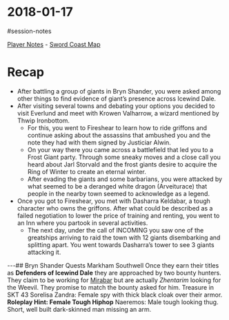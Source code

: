 # 2018-01-17

\#session-notes 

[Player Notes](https://docs.google.com/document/d/1flIOt9zdcujPfELxJ2z20Bst9zLwX4JnkvmETBPIbRU/edit#heading=h.qklgz8xzl35d) - [Sword Coast Map](https://cdn.discordapp.com/attachments/780951050278010910/799399197442965604/skt03-thenorth.jpg)

# Recap

* After battling a group of giants in Bryn Shander, you were asked among other things to find evidence of giant’s presence across Icewind Dale.
* After visiting several towns and debating your options you decided to visit Everlund and meet with Krowen Valharrow, a wizard mentioned by Thwip Ironbottom.
  * For this, you went to Fireshear to learn how to ride griffons and continue asking about the assassins that ambushed you and the note they had with them signed by Justiciar Alwin.
  * On your way there you came across a battlefield that led you to a Frost Giant party. Through some sneaky moves and a close call you heard about Jarl Storvald and the frost giants desire to acquire the Ring of Winter to create an eternal winter.
  * After evading the giants and some barbarians, you were attacked by what seemed to be a deranged white dragon (Arveiturace) that people in the nearby town seemed to acknowledge as a legend.
* Once you got to Fireshear, you met with Dasharra Keldabar, a tough character who owns the griffons. After what could be described as a failed negotiation to lower the price of training and renting, you went to an Inn where you partook in several activities.
  * The next day, under the call of INCOMING you saw one of the greatships arriving to raid the town with 12 giants disembarking and splitting apart. You went towards Dasharra’s tower to see 3 giants attacking it.

---## Bryn Shander Quests
Markham Southwell
Once they earn their titles as **Defenders of Icewind Dale** they are approached by two bounty hunters. They claim to be working for [Mirabar](..\Locations\Mirabar.md) but are actually *Zhentarim* looking for the Weevil. They promise to match the bounty asked for him. Treasure in SKT 43
Sorelisa Zandra: Female spy with thick black cloak over their armor. **Roleplay Hint: Female Tough Hiphop**
Naeremos: Male tough looking thug. Short, well built dark-skinned man missing an arm.
